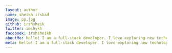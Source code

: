 ```yaml
---
layout: author
name: sheikh irshad
image: pp.jpg
github: irshsheik
twitter: imshykh
facebook: irshsheikh
aboutMe: Hello! I am a full-stack developer. I love exploring new techologies and occassionally write about it on this blog.
meta: Hello! I am a full-stack developer. I love exploring new techologies and occassionally write about it on this blog.
---
```

